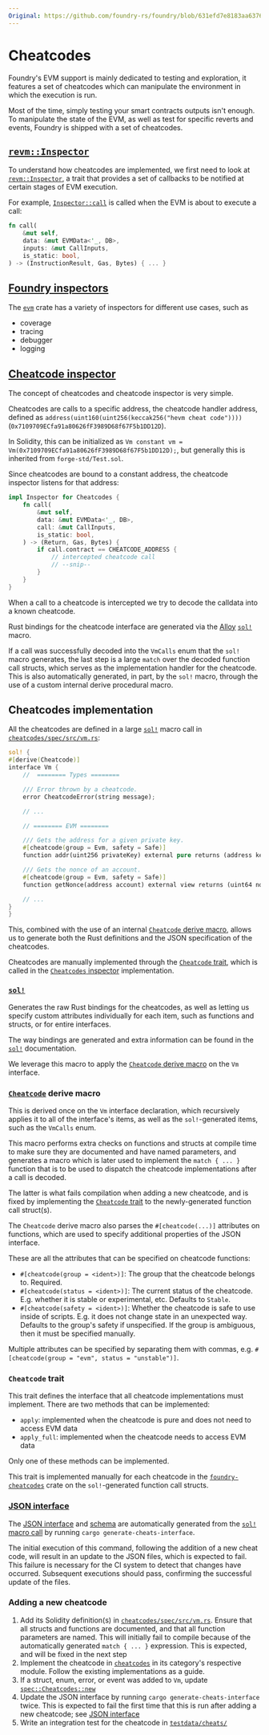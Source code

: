 ```yaml
---
Original: https://github.com/foundry-rs/foundry/blob/631efd7e8183aa63762640a8f39a61c58863fdeb/docs/dev/cheatcodes.md
---
```


# Cheatcodes

Foundry's EVM support is mainly dedicated to testing and exploration, it
features a set of cheatcodes which can
manipulate the environment in which the execution is run.

Most of the time, simply testing your smart contracts outputs isn't enough. To
manipulate the state of the EVM, as well
as test for specific reverts and events, Foundry is shipped with a set of
cheatcodes.

## [`revm::Inspector`](https://docs.rs/revm/3.3.0/revm/trait.Inspector.html)

To understand how cheatcodes are implemented, we first need to look
at [`revm::Inspector`](https://docs.rs/revm/3.3.0/revm/trait.Inspector.html),
a trait that provides a set of callbacks to be notified at certain stages of EVM
execution.

For
example, [`Inspector::call`](https://docs.rs/revm/3.3.0/revm/trait.Inspector.html#method.call)
is called when the EVM is about to execute a call:

```rust
fn call(
    &mut self,
    data: &mut EVMData<'_, DB>,
    inputs: &mut CallInputs,
    is_static: bool,
) -> (InstructionResult, Gas, Bytes) { ... }
```

## [Foundry inspectors](../../crates/evm/evm/src/inspectors/)

The [`evm`](../../crates/evm/evm/) crate has a variety of inspectors for
different use cases, such as

- coverage
- tracing
- debugger
- logging

## [Cheatcode inspector](../../crates/cheatcodes/src/inspector.rs)

The concept of cheatcodes and cheatcode inspector is very simple.

Cheatcodes are calls to a specific address, the cheatcode handler address,
defined as
`address(uint160(uint256(keccak256("hevm cheat code"))))` (`0x7109709ECfa91a80626fF3989D68f67F5b1DD12D`).

In Solidity, this can be initialized
as `Vm constant vm = Vm(0x7109709ECfa91a80626fF3989D68f67F5b1DD12D);`,
but generally this is inherited from `forge-std/Test.sol`.

Since cheatcodes are bound to a constant address, the cheatcode inspector
listens for that address:

```rust
impl Inspector for Cheatcodes {
    fn call(
        &mut self,
        data: &mut EVMData<'_, DB>,
        call: &mut CallInputs,
        is_static: bool,
    ) -> (Return, Gas, Bytes) {
        if call.contract == CHEATCODE_ADDRESS {
            // intercepted cheatcode call
            // --snip--
        }
    }
}
```

When a call to a cheatcode is intercepted we try to decode the calldata into a
known cheatcode.

Rust bindings for the cheatcode interface are generated via
the [Alloy](https://github.com/alloy-rs) [`sol!`](https://docs.rs/alloy-sol-macro/latest/alloy_sol_macro/macro.sol.html)
macro.

If a call was successfully decoded into the `VmCalls` enum that the `sol!` macro
generates, the
last step is a large `match` over the decoded function call structs, which
serves as the
implementation handler for the cheatcode. This is also automatically generated,
in part, by the
`sol!` macro, through the use of a custom internal derive procedural macro.

## Cheatcodes implementation

All the cheatcodes are defined in a large [`sol!`] macro call
in [`cheatcodes/spec/src/vm.rs`]:

```rust
sol! {
#[derive(Cheatcode)]
interface Vm {
    //  ======== Types ========

    /// Error thrown by a cheatcode.
    error CheatcodeError(string message);

    // ...

    // ======== EVM ========

    /// Gets the address for a given private key.
    #[cheatcode(group = Evm, safety = Safe)]
    function addr(uint256 privateKey) external pure returns (address keyAddr);

    /// Gets the nonce of an account.
    #[cheatcode(group = Evm, safety = Safe)]
    function getNonce(address account) external view returns (uint64 nonce);

    // ...
}
}
```

This, combined with the use of an
internal [`Cheatcode` derive macro](#cheatcode-derive-macro),
allows us to generate both the Rust definitions and the JSON specification of
the cheatcodes.

Cheatcodes are manually implemented through
the [`Cheatcode` trait](#cheatcode-trait), which is
called in the [`Cheatcodes` inspector](#cheatcode-inspector) implementation.

### [`sol!`]

Generates the raw Rust bindings for the cheatcodes, as well as letting us specify
custom attributes
individually for each item, such as functions and structs, or for entire
interfaces.

The way bindings are generated and extra information can be found in
the [`sol!`] documentation.

We leverage this macro to apply
the [`Cheatcode` derive macro](#cheatcode-derive-macro) on the `Vm` interface.

### [`Cheatcode`](../../crates/macros/src/cheatcodes.rs) derive macro

This is derived once on the `Vm` interface declaration, which recursively
applies it to all of the
interface's items, as well as the `sol!`-generated items, such as the `VmCalls`
enum.

This macro performs extra checks on functions and structs at compile time to
make sure they are
documented and have named parameters, and generates a macro which is later used
to implement the
`match { ... }` function that is to be used to dispatch the cheatcode
implementations after a call is
decoded.

The latter is what fails compilation when adding a new cheatcode, and is fixed
by implementing the
[`Cheatcode` trait](#cheatcode-trait) to the newly-generated function call
struct(s).

The `Cheatcode` derive macro also parses the `#[cheatcode(...)]` attributes on
functions, which are
used to specify additional properties of the JSON interface.

These are all the attributes that can be specified on cheatcode functions:

- `#[cheatcode(group = <ident>)]`: The group that the cheatcode belongs to.
  Required.
- `#[cheatcode(status = <ident>)]`: The current status of the cheatcode. E.g.
  whether it is stable or experimental, etc. Defaults to `Stable`.
- `#[cheatcode(safety = <ident>)]`: Whether the cheatcode is safe to use inside
  of scripts. E.g. it does not change state in an unexpected way. Defaults to
  the group's safety if unspecified. If the group is ambiguous, then it must be
  specified manually.

Multiple attributes can be specified by separating them with commas,
e.g. `#[cheatcode(group = "evm", status = "unstable")]`.

### `Cheatcode` trait

This trait defines the interface that all cheatcode implementations must
implement.
There are two methods that can be implemented:

- `apply`: implemented when the cheatcode is pure and does not need to access
  EVM data
- `apply_full`: implemented when the cheatcode needs to access EVM data

Only one of these methods can be implemented.

This trait is implemented manually for each cheatcode in
the [`foundry-cheatcodes`](../../../crates/foundry/cheatcodes/)
crate on the `sol!`-generated function call structs.

### [JSON interface](../../../crates/foundry/cheatcodes/assets/cheatcodes.json)

The [JSON interface](../../../crates/foundry/cheatcodes/assets/cheatcodes.json)
and [schema](../../../crates/foundry/cheatcodes/assets/cheatcodes.schema.json)
are automatically generated from the [`sol!` macro call](#sol) by
running `cargo generate-cheats-interface`.

The initial execution of this command, following the addition of a new cheat
code, will result in an
update to the JSON files, which is expected to fail. This failure is necessary
for the CI system to
detect that changes have occurred. Subsequent executions should pass, confirming
the successful
update of the files.

### Adding a new cheatcode

1. Add its Solidity definition(s) in [`cheatcodes/spec/src/vm.rs`]. Ensure that
   all structs and functions are documented, and that all function parameters
   are named. This will initially fail to compile because of the automatically
   generated `match { ... }` expression. This is expected, and will be fixed in
   the next step
2. Implement the cheatcode in [`cheatcodes`] in its category's respective
   module. Follow the existing implementations as a guide.
3. If a struct, enum, error, or event was added to `Vm`,
   update [`spec::Cheatcodes::new`]
4. Update the JSON interface by running `cargo generate-cheats-interface` twice.
   This is expected
   to fail the first time that this is run after adding a new cheatcode;
   see [JSON interface](#json-interface)
5. Write an integration test for the cheatcode in [`testdata/cheats/`]

[`sol!`]: https://docs.rs/alloy-sol-macro/latest/alloy_sol_macro/macro.sol.html

[`cheatcodes/spec/src/vm.rs`]: ../../../crates/foundry/cheatcodes/spec/src/vm.rs

[`cheatcodes`]: ../../../crates/foundry/cheatcodes/

[`spec::Cheatcodes::new`]: ../../../crates/foundry/cheatcodes/spec/src/lib.rs#L74

[`testdata/cheats/`]: ../../../crates/foundry/testdata/cheats/

